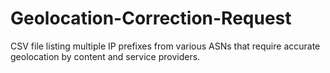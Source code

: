 # Geolocation-Correction-Request
CSV file listing multiple IP prefixes from various ASNs that require accurate geolocation by content and service providers.
